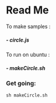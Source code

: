 # Read Me

To make samples : 
##### - circle.js

To run on ubuntu :
##### - makeCircle.sh




### Get going:

```
sh makeCircle.sh
```
